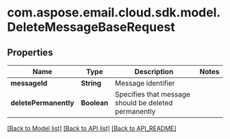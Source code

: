 
# com.aspose.email.cloud.sdk.model.DeleteMessageBaseRequest

## Properties
Name | Type | Description | Notes
------------ | ------------- | ------------- | -------------
**messageId** | **String** | Message identifier | 
**deletePermanently** | **Boolean** | Specifies that message should be deleted permanently | 


[[Back to Model list]](API_README.md#documentation-for-models) [[Back to API list]](API_README.md#documentation-for-api-endpoints) [[Back to API_README]](API_README.md)

